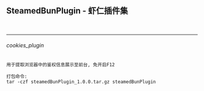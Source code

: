 ## SteamedBunPlugin - 虾仁插件集

<br><hr>

###### cookies_plugin

```
用于提取浏览器中的鉴权信息展示至前台, 免开启F12
```

```
打包命令:
tar -czf steamedBunPlugin_1.0.0.tar.gz steamedBunPlugin
```
